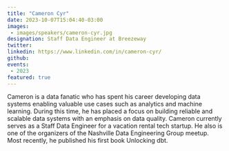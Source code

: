 ```yaml
---
title: "Cameron Cyr"
date: 2023-10-07T15:04:40-03:00
images: 
 - images/speakers/cameron-cyr.jpg
designation: Staff Data Engineer at Breezeway
twitter: 
linkedin: https://www.linkedin.com/in/cameron-cyr/
github: 
events:
 - 2023
featured: true 
---
```


Cameron is a data fanatic who has spent his career developing data systems enabling valuable use cases such as analytics and machine learning. During this time, he has placed a focus on building reliable and scalable data systems with an emphasis on data quality. Cameron currently serves as a Staff Data Engineer for a vacation rental tech startup. He also is one of the organizers of the Nashville Data Engineering Group meetup. Most recently, he published his first book Unlocking dbt.
